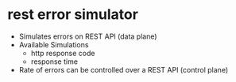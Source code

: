# rest error simulator

* Simulates errors on REST API (data plane)
* Available Simulations
  * http response code
  * response time
* Rate of errors can be controlled over a REST API (control plane)

